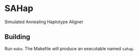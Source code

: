 # SAHap

Simulated Annealing Haplotype Aligner

## Building

Run `make`. The Makefile will produce an executable named `sahap`.
